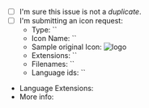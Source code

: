 <!-- markdownlint-disable MD041-->

<!-- Please first read how to submit an issue, if you haven't already done so.
https://github.com/vscode-icons/vscode-icons/wiki/Issue.md -->

- [ ] I'm sure this issue is not a _duplicate_.
- [ ] I'm submitting an icon request:
  - Type: ``
  - Icon Name: ``
  - Sample original Icon: ![logo]()
  - Extensions: ``
  - Filenames: ``
  - Language ids: ``

- Language Extensions:
- More info:
